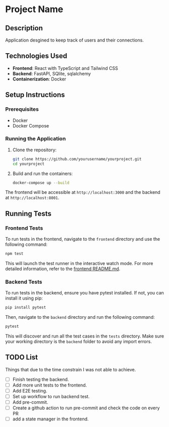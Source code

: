 # Project Name

## Description
Application desgined to keep track of users and their connections.

## Technologies Used
- **Frontend**: React with TypeScript and Tailwind CSS
- **Backend**: FastAPI, SQlite, sqlalchemy
- **Containerization**: Docker

## Setup Instructions
### Prerequisites
- Docker
- Docker Compose

### Running the Application
1. Clone the repository:
    ```bash
    git clone https://github.com/yourusername/yourproject.git
    cd yourproject
    ```
2. Build and run the containers:
    ```bash
    docker-compose up --build
    ```

The frontend will be accessible at `http://localhost:3000` and the backend at `http://localhost:8001`.



## Running Tests

### Frontend Tests

To run tests in the frontend, navigate to the `frontend` directory and use the following command:

```bash
npm test
```

This will launch the test runner in the interactive watch mode. For more detailed information, refer to the [frontend README.md](frontend/README.md).

### Backend Tests

To run tests in the backend, ensure you have pytest installed. If not, you can install it using pip:

```bash
pip install pytest
```

Then, navigate to the `backend` directory and run the following command:

```bash
pytest
```

This will discover and run all the test cases in the `tests` directory. Make sure your working directory is the `backend` folder to avoid any import errors.

## TODO List

Things that due to the time constrain I was not able to achieve.

- [ ] Finish testing the backend.
- [ ] Add more unit tests to the frontend.
- [ ] Add E2E testing.
- [ ] Set up workflow to run backend test.
- [ ] Add pre-commit.
- [ ] Create a github action to run pre-commit and check the code on every PR
- [ ] add a state manager in the frontend.
